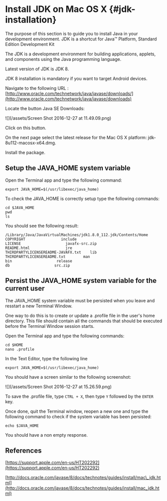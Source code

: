 # Install JDK on Mac OS X {#jdk-installation}

The purpose of this section is to guide you to install Java in your development environment. JDK is a shortcut for Java™ Platform, Standard Edition Development Kit

The JDK is a development environment for building applications, applets, and components using the Java programming language.

Latest version of JDK is JDK 8.

JDK 8 installation is mandatory if you want to target Android devices.

Navigate to the following URL :[http://www.oracle.com/technetwork/java/javase/downloads/](http://www.oracle.com/technetwork/java/javase/downloads)

Locate the button Java SE Downloads:

![](/assets/Screen Shot 2016-12-27 at 11.49.09.png)

Click on this button.

On the next page select the latest release for the Mac OS X platform: jdk-8u112-macosx-x64.dmg.

Install the package.

## Setup the JAVA\_HOME system variable

Open the Terminal app and type the following command:

```
export JAVA_HOME=$(/usr/libexec/java_home)
```

To check the JAVA\_HOME is correctly setup type the following commands:

```
cd $JAVA_HOME
pwd
ls
```

You should see the following result:

```
/Library/Java/JavaVirtualMachines/jdk1.8.0_112.jdk/Contents/Home
COPYRIGHT                include
LICENSE                    javafx-src.zip
README.html                jre
THIRDPARTYLICENSEREADME-JAVAFX.txt    lib
THIRDPARTYLICENSEREADME.txt        man
bin                    release
db                    src.zip
```

## Persist the JAVA\_HOME system variable for the current user

The JAVA\_HOME system variable must be persisted when you leave and resstart a new Terminal  Window.

One way to do this is to create or update a .profile file in the user's home directory. This file should contain all the commands that should be executed before the Terminal Window session starts.

Open the Terminal app and type the following commands:

```
cd $HOME
nano .profile
```

In the Text Editor, type the following line

`export JAVA_HOME=$(/usr/libexec/java_home)`

You should have a screen similar to the following screenshot:

![](/assets/Screen Shot 2016-12-27 at 15.26.59.png)

To save the .profile file, type `CTRL + X`, then type `Y` followed by the `ENTER` key.

Once done, quit the Terminal window, reopen a new one and type the following command to check if the system variable has been persisted:

```
echo $JAVA_HOME
```

You should have a non empty response.

## References

[https://support.apple.com/en-us/HT202292](https://support.apple.com/en-us/HT202292)

[http://docs.oracle.com/javase/8/docs/technotes/guides/install/mac\_jdk.html](http://docs.oracle.com/javase/8/docs/technotes/guides/install/mac_jdk.html)

